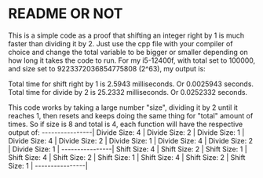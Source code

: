 # README OR NOT
This is a simple code as a proof that shifting an integer right by 1 is much faster than dividing it by 2.
Just use the cpp file with your compiler of choice and change the total variable to be bigger or smaller depending on how long it takes the code to run.
For my i5-12400f, with total set to 100000, and size set to 9223372036854775808 (2^63), my output is: 


Total time for shift right by 1 is 2.5943 milliseconds.
Or 0.0025943 seconds.
Total time for divide by 2 is 25.2332 milliseconds.
Or 0.0252332 seconds.


This code works by taking a large number "size", dividing it by 2 until it reaches 1, then resets and keeps doing the same thing for "total" amount of times.
So if size is 8 and total is 4, each function will have the respective output of: 
----------------|
Divide Size: 4  |
Divide Size: 2  |
Divide Size: 1  |
Divide Size: 4  |
Divide Size: 2  |
Divide Size: 1  |
Divide Size: 4  |
Divide Size: 2  |
Divide Size: 1  |
----------------|
Shift Size: 4   |
Shift Size: 2   |
Shift Size: 1   |
Shift Size: 4   |
Shift Size: 2   |
Shift Size: 1   |
Shift Size: 4   |
Shift Size: 2   |
Shift Size: 1   |
----------------|

